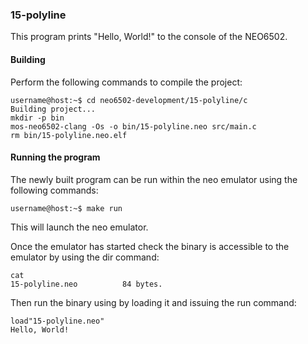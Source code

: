 ### 15-polyline

This program prints "Hello, World!" to the console of the NEO6502.

#### Building

Perform the following commands to compile the project:

```
username@host:~$ cd neo6502-development/15-polyline/c
Building project...
mkdir -p bin
mos-neo6502-clang -Os -o bin/15-polyline.neo src/main.c
rm bin/15-polyline.neo.elf
```

#### Running the program

The newly built program can be run within the neo emulator using the following commands:

```
username@host:~$ make run
```

This will launch the neo emulator.

Once the emulator has started check the binary is accessible to the emulator by using the dir command:

```
cat
15-polyline.neo          84 bytes.
```

Then run the binary using by loading it and issuing the run command:

```
load"15-polyline.neo"
Hello, World!
```
